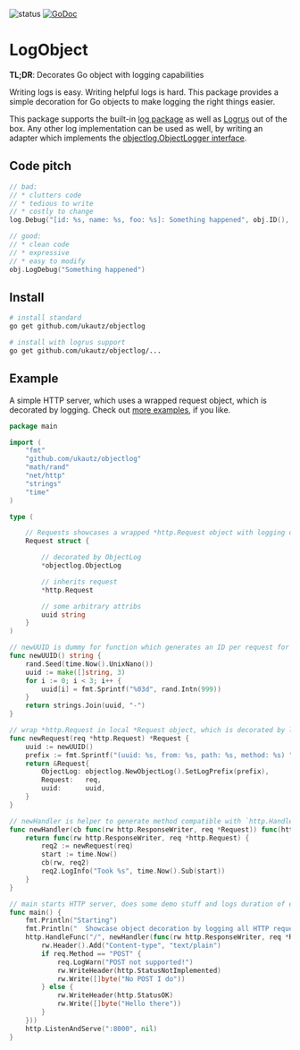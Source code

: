 ![status](https://api.travis-ci.org/ukautz/objectlog.svg?branch=master)
[![GoDoc](https://godoc.org/gopkg.in/github.com/ukautz/objectlog?status.svg)](http://godoc.org/github.com/ukautz/objectlog)

# LogObject

**TL;DR**: Decorates Go object with logging capabilities

Writing logs is easy. Writing helpful logs is hard. This package provides a simple decoration for Go objects to make logging the right things easier.

This package supports the built-in [log package](//golang.org/pkg/log/) as well as [Logrus](//github.com/Sirupsen/logrus) out of the box.
Any other log implementation can be used as well, by writing an adapter which implements the [objectlog.ObjectLogger interface](https://godoc.org/github.com/ukautz/objectlog#ObjectLogger).

## Code pitch

```go
// bad:
// * clutters code
// * tedious to write
// * costly to change
log.Debug("[id: %s, name: %s, foo: %s]: Something happened", obj.ID(), obj.Name(), obj.Foo())

// good:
// * clean code
// * expressive
// * easy to modify
obj.LogDebug("Something happened")
```

## Install

```bash
# install standard
go get github.com/ukautz/objectlog

# install with logrus support
go get github.com/ukautz/objectlog/...
```

## Example

A simple HTTP server, which uses a wrapped request object, which is decorated by logging. Check out [more examples](https://github.com/ukautz/objectlog/tree/master/examples), if you like.

```go
package main

import (
	"fmt"
	"github.com/ukautz/objectlog"
	"math/rand"
	"net/http"
	"strings"
	"time"
)

type (

	// Requests showcases a wrapped *http.Request object with logging decoration
	Request struct {

		// decorated by ObjectLog
		*objectlog.ObjectLog

		// inherits request
		*http.Request

		// some arbitrary attribs
		uuid string
	}
)

// newUUID is dummy for function which generates an ID per request for logging
func newUUID() string {
	rand.Seed(time.Now().UnixNano())
	uuid := make([]string, 3)
	for i := 0; i < 3; i++ {
		uuid[i] = fmt.Sprintf("%03d", rand.Intn(999))
	}
	return strings.Join(uuid, "-")
}

// wrap *http.Request in local *Request object, which is decorated by logging
func newRequest(req *http.Request) *Request {
	uuid := newUUID()
	prefix := fmt.Sprintf("(uuid: %s, from: %s, path: %s, method: %s) ", uuid, req.RemoteAddr, req.URL.Path, req.Method)
	return &Request{
		ObjectLog: objectlog.NewObjectLog().SetLogPrefix(prefix),
		Request:   req,
		uuid:      uuid,
	}
}

// newHandler is helper to generate method compatible with `http.HandleFunc` while using local `*Request` object
func newHandler(cb func(rw http.ResponseWriter, req *Request)) func(http.ResponseWriter, *http.Request) {
	return func(rw http.ResponseWriter, req *http.Request) {
		req2 := newRequest(req)
		start := time.Now()
		cb(rw, req2)
		req2.LogInfo("Took %s", time.Now().Sub(start))
	}
}

// main starts HTTP server, does some demo stuff and logs duration of every received request
func main() {
	fmt.Println("Starting")
	fmt.Println("  Showcase object decoration by logging all HTTP requests")
	http.HandleFunc("/", newHandler(func(rw http.ResponseWriter, req *Request) {
		rw.Header().Add("Content-type", "text/plain")
		if req.Method == "POST" {
			req.LogWarn("POST not supported!")
			rw.WriteHeader(http.StatusNotImplemented)
			rw.Write([]byte("No POST I do"))
		} else {
			rw.WriteHeader(http.StatusOK)
			rw.Write([]byte("Hello there"))
		}
	}))
	http.ListenAndServe(":8000", nil)
}
```